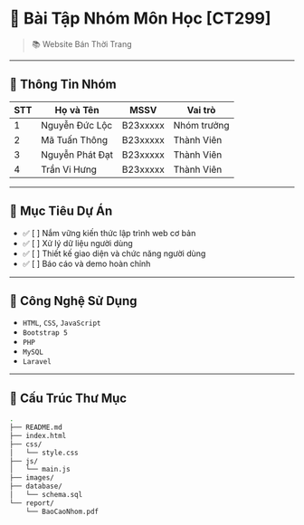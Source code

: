 # 🚀 Bài Tập Nhóm Môn Học [CT299]

> 📚 Website Bán Thời Trang 

---

## 📌 Thông Tin Nhóm

| STT | Họ và Tên        | MSSV       | Vai trò        |
|-----|------------------|------------|----------------|
| 1   | Nguyễn Đức Lộc   | B23xxxxx   | Nhóm trưởng    |
| 2   | Mã Tuấn Thông    | B23xxxxx   | Thành Viên     |
| 3   | Nguyễn Phát Đạt  | B23xxxxx   | Thành Viên     |
| 4   | Trần Vi Hưng     | B23xxxxx   | Thành Viên     |

---

## 🎯 Mục Tiêu Dự Án

- ✅ [ ] Nắm vững kiến thức lập trình web cơ bản
- ✅ [ ] Xử lý dữ liệu người dùng
- ✅ [ ] Thiết kế giao diện và chức năng người dùng
- ✅ [ ] Báo cáo và demo hoàn chỉnh

---

## 🧠 Công Nghệ Sử Dụng

- `HTML`, `CSS`, `JavaScript`
- `Bootstrap 5`
- `PHP` 
- `MySQL`
- `Laravel`

---

## 📂 Cấu Trúc Thư Mục

```bash
.
├── README.md
├── index.html
├── css/
│   └── style.css
├── js/
│   └── main.js
├── images/
├── database/
│   └── schema.sql
└── report/
    └── BaoCaoNhom.pdf
